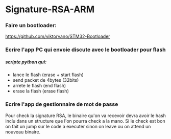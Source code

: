 # Signature-RSA-ARM

### Faire un bootloader:
https://github.com/viktorvano/STM32-Bootloader

### Ecrire l'app PC qui envoie discute avec le bootloader pour flash
##### scripte python qui:
  - lance le flash (erase + start flash)
  - send packet de 4bytes (32bits)
  - arrete le flash (end flash)
  - erase la flash (erase flash)

### Ecrire l'app de gestionnaire de mot de passe

Pour check la signature RSA, le binaire qu'on va recevoir devra avoir le hash inclu dans un structure que l'on pourra check a la mano. Si le check est bon on fait un jump sur le code a executer sinon on leave ou on attend un nouveau binaire.
